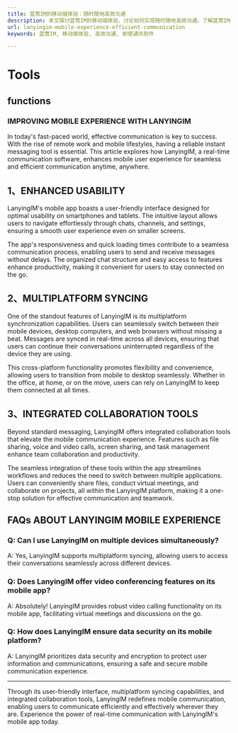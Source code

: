 ```yaml
---
title: 蓝莺IM的移动端体验：随时随地高效沟通
description: 本文探讨蓝莺IM的移动端体验，讨论如何实现随时随地高效沟通。了解蓝莺IM的产品特点和优势。
url: lanyingim-mobile-experience-efficient-communication
keywords: 蓝莺IM, 移动端体验, 高效沟通, 即使通讯软件

---
```


# Tools
## functions

### IMPROVING MOBILE EXPERIENCE WITH LANYINGIM

In today's fast-paced world, effective communication is key to success. With the rise of remote work and mobile lifestyles, having a reliable instant messaging tool is essential. This article explores how LanyingIM, a real-time communication software, enhances mobile user experience for seamless and efficient communication anytime, anywhere.

## 1、ENHANCED USABILITY

LanyingIM's mobile app boasts a user-friendly interface designed for optimal usability on smartphones and tablets. The intuitive layout allows users to navigate effortlessly through chats, channels, and settings, ensuring a smooth user experience even on smaller screens.

The app's responsiveness and quick loading times contribute to a seamless communication process, enabling users to send and receive messages without delays. The organized chat structure and easy access to features enhance productivity, making it convenient for users to stay connected on the go.

## 2、MULTIPLATFORM SYNCING

One of the standout features of LanyingIM is its multiplatform synchronization capabilities. Users can seamlessly switch between their mobile devices, desktop computers, and web browsers without missing a beat. Messages are synced in real-time across all devices, ensuring that users can continue their conversations uninterrupted regardless of the device they are using.

This cross-platform functionality promotes flexibility and convenience, allowing users to transition from mobile to desktop seamlessly. Whether in the office, at home, or on the move, users can rely on LanyingIM to keep them connected at all times.

## 3、INTEGRATED COLLABORATION TOOLS

Beyond standard messaging, LanyingIM offers integrated collaboration tools that elevate the mobile communication experience. Features such as file sharing, voice and video calls, screen sharing, and task management enhance team collaboration and productivity.

The seamless integration of these tools within the app streamlines workflows and reduces the need to switch between multiple applications. Users can conveniently share files, conduct virtual meetings, and collaborate on projects, all within the LanyingIM platform, making it a one-stop solution for effective communication and teamwork.

## FAQs ABOUT LANYINGIM MOBILE EXPERIENCE

### Q: Can I use LanyingIM on multiple devices simultaneously?
A: Yes, LanyingIM supports multiplatform syncing, allowing users to access their conversations seamlessly across different devices.

### Q: Does LanyingIM offer video conferencing features on its mobile app?
A: Absolutely! LanyingIM provides robust video calling functionality on its mobile app, facilitating virtual meetings and discussions on the go.

### Q: How does LanyingIM ensure data security on its mobile platform?
A: LanyingIM prioritizes data security and encryption to protect user information and communications, ensuring a safe and secure mobile communication experience.

---

Through its user-friendly interface, multiplatform syncing capabilities, and integrated collaboration tools, LanyingIM redefines mobile communication, enabling users to communicate efficiently and effectively wherever they are. Experience the power of real-time communication with LanyingIM's mobile app today.